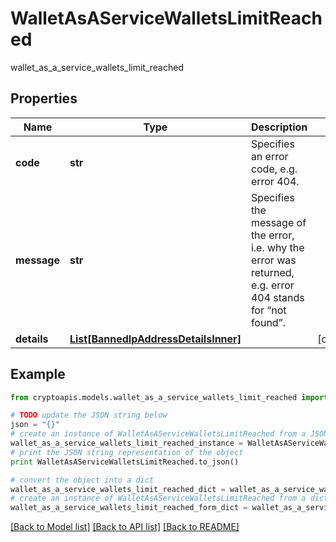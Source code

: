 # WalletAsAServiceWalletsLimitReached

wallet_as_a_service_wallets_limit_reached

## Properties
Name | Type | Description | Notes
------------ | ------------- | ------------- | -------------
**code** | **str** | Specifies an error code, e.g. error 404. | 
**message** | **str** | Specifies the message of the error, i.e. why the error was returned, e.g. error 404 stands for “not found”. | 
**details** | [**List[BannedIpAddressDetailsInner]**](BannedIpAddressDetailsInner.md) |  | [optional] 

## Example

```python
from cryptoapis.models.wallet_as_a_service_wallets_limit_reached import WalletAsAServiceWalletsLimitReached

# TODO update the JSON string below
json = "{}"
# create an instance of WalletAsAServiceWalletsLimitReached from a JSON string
wallet_as_a_service_wallets_limit_reached_instance = WalletAsAServiceWalletsLimitReached.from_json(json)
# print the JSON string representation of the object
print WalletAsAServiceWalletsLimitReached.to_json()

# convert the object into a dict
wallet_as_a_service_wallets_limit_reached_dict = wallet_as_a_service_wallets_limit_reached_instance.to_dict()
# create an instance of WalletAsAServiceWalletsLimitReached from a dict
wallet_as_a_service_wallets_limit_reached_form_dict = wallet_as_a_service_wallets_limit_reached.from_dict(wallet_as_a_service_wallets_limit_reached_dict)
```
[[Back to Model list]](../README.md#documentation-for-models) [[Back to API list]](../README.md#documentation-for-api-endpoints) [[Back to README]](../README.md)


